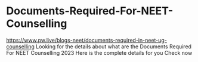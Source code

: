# Documents-Required-For-NEET-Counselling
https://www.pw.live/blogs-neet/documents-required-in-neet-ug-counselling Looking for the details about what are the Documents Required For NEET Counselling 2023 Here is the complete details for you Check now
